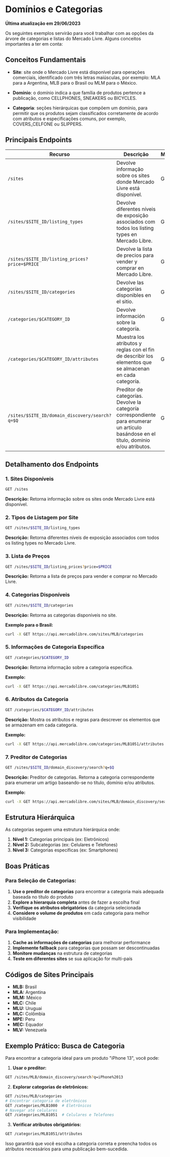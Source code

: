 # Domínios e Categorias

**Última atualização em 29/06/2023**

Os seguintes exemplos servirão para você trabalhar com as opções da árvore de categorias e listas do Mercado Livre. Alguns conceitos importantes a ter em conta:

## Conceitos Fundamentais

- **Site**: site onde o Mercado Livre está disponível para operações comerciais, identificado com três letras maiúsculas, por exemplo: MLA para a Argentina, MLB para o Brasil ou MLM para o México.

- **Domínio**: o domínio indica a que família de produtos pertence a publicação, como CELLPHONES, SNEAKERS ou BICYCLES.

- **Categoria**: seções hierárquicas que compõem um domínio, para permitir que os produtos sejam classificados corretamente de acordo com atributos e especificações comuns, por exemplo, COVERS_CELFONE ou SLIPPERS.

## Principais Endpoints

| Recurso | Descrição | Método |
|---------|-----------|---------|
| `/sites` | Devolve informação sobre os sites donde Mercado Livre está disponível. | GET |
| `/sites/$SITE_ID/listing_types` | Devolve diferentes níveis de exposição associados com todos los listing types en Mercado Libre. | GET |
| `/sites/$SITE_ID/listing_prices?price=$PRICE` | Devolve la lista de precios para vender y comprar en Mercado Libre. | GET |
| `/sites/$SITE_ID/categories` | Devolve las categorías disponibles en el sitio. | GET |
| `/categories/$CATEGORY_ID` | Devolve información sobre la categoría. | GET |
| `/categories/$CATEGORY_ID/attributes` | Muestra los atributos y reglas con el fin de describir los elementos que se almacenan en cada categoría. | GET |
| `/sites/$SITE_ID/domain_discovery/search?q=$Q` | Preditor de categorías. Devolve la categoría correspondiente para enumerar un artículo basándose en el título, dominio e/ou atributos. | GET |

## Detalhamento dos Endpoints

### 1. Sites Disponíveis
```bash
GET /sites
```
**Descrição:** Retorna informação sobre os sites onde Mercado Livre está disponível.

### 2. Tipos de Listagem por Site
```bash
GET /sites/$SITE_ID/listing_types
```
**Descrição:** Retorna diferentes níveis de exposição associados com todos os listing types no Mercado Livre.

### 3. Lista de Preços
```bash
GET /sites/$SITE_ID/listing_prices?price=$PRICE
```
**Descrição:** Retorna a lista de preços para vender e comprar no Mercado Livre.

### 4. Categorias Disponíveis
```bash
GET /sites/$SITE_ID/categories
```
**Descrição:** Retorna as categorias disponíveis no site.

**Exemplo para o Brasil:**
```bash
curl -X GET https://api.mercadolibre.com/sites/MLB/categories
```

### 5. Informações de Categoria Específica
```bash
GET /categories/$CATEGORY_ID
```
**Descrição:** Retorna informação sobre a categoria específica.

**Exemplo:**
```bash
curl -X GET https://api.mercadolibre.com/categories/MLB1051
```

### 6. Atributos da Categoria
```bash
GET /categories/$CATEGORY_ID/attributes
```
**Descrição:** Mostra os atributos e regras para descrever os elementos que se armazenam em cada categoria.

**Exemplo:**
```bash
curl -X GET https://api.mercadolibre.com/categories/MLB1051/attributes
```

### 7. Preditor de Categorias
```bash
GET /sites/$SITE_ID/domain_discovery/search?q=$Q
```
**Descrição:** Preditor de categorias. Retorna a categoria correspondente para enumerar um artigo baseando-se no título, domínio e/ou atributos.

**Exemplo:**
```bash
curl -X GET https://api.mercadolibre.com/sites/MLB/domain_discovery/search?q=smartphone
```

## Estrutura Hierárquica

As categorias seguem uma estrutura hierárquica onde:

1. **Nível 1:** Categorias principais (ex: Eletrônicos)
2. **Nível 2:** Subcategorias (ex: Celulares e Telefones)
3. **Nível 3:** Categorias específicas (ex: Smartphones)

## Boas Práticas

### Para Seleção de Categorias:
1. **Use o preditor de categorias** para encontrar a categoria mais adequada baseada no título do produto
2. **Explore a hierarquia completa** antes de fazer a escolha final
3. **Verifique os atributos obrigatórios** da categoria selecionada
4. **Considere o volume de produtos** em cada categoria para melhor visibilidade

### Para Implementação:
1. **Cache as informações de categorias** para melhorar performance
2. **Implemente fallback** para categorias que possam ser descontinuadas
3. **Monitore mudanças** na estrutura de categorias
4. **Teste em diferentes sites** se sua aplicação for multi-país

## Códigos de Sites Principais

- **MLB:** Brasil
- **MLA:** Argentina  
- **MLM:** México
- **MLC:** Chile
- **MLU:** Uruguai
- **MLC:** Colômbia
- **MPE:** Peru
- **MEC:** Equador
- **MLV:** Venezuela

## Exemplo Prático: Busca de Categoria

Para encontrar a categoria ideal para um produto "iPhone 13", você pode:

1. **Usar o preditor:**
```bash
GET /sites/MLB/domain_discovery/search?q=iPhone%2013
```

2. **Explorar categorias de eletrônicos:**
```bash
GET /sites/MLB/categories
# Encontrar categoria de eletrônicos
GET /categories/MLB1000  # Eletrônicos
# Navegar até celulares
GET /categories/MLB1051  # Celulares e Telefones
```

3. **Verificar atributos obrigatórios:**
```bash
GET /categories/MLB1051/attributes
```

Isso garantirá que você escolha a categoria correta e preencha todos os atributos necessários para uma publicação bem-sucedida.

